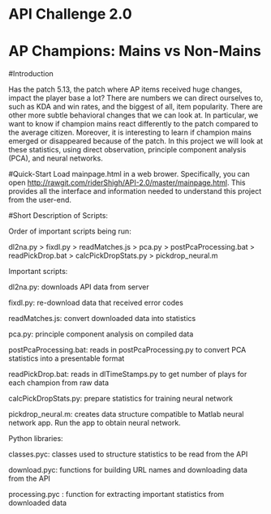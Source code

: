 # API Challenge 2.0
# AP Champions: Mains vs Non-Mains 

#Introduction

Has the patch 5.13, the patch where AP items received huge changes, impact the player base a lot? There are numbers we can direct ourselves to, such as KDA and win rates, and the biggest of all, item popularity.
There are other more subtle behavioral changes that we can look at. In particular, we want to know if champion mains react differently to the patch compared to the average citizen.
Moreover, it is interesting to learn if champion mains emerged or disappeared because of the patch. In this project we will look at these statistics, using direct observation, principle component analysis (PCA), and neural networks.

#Quick-Start
Load mainpage.html in a web brower. Specifically, you can open http://rawgit.com/riderShigh/API-2.0/master/mainpage.html. This provides all the interface and information needed to understand this project from the user-end.

#Short Description of Scripts:

Order of important scripts being run: 

dl2na.py > fixdl.py > readMatches.js > pca.py > postPcaProcessing.bat > readPickDrop.bat > calcPickDropStats.py > pickdrop_neural.m

Important scripts:

dl2na.py: downloads API data from server

fixdl.py: re-download data that received error codes

readMatches.js: convert downloaded data into statistics

pca.py: principle component analysis on compiled data

postPcaProcessing.bat: reads in postPcaProcessing.py to convert PCA statistics into a presentable format

readPickDrop.bat: reads in dlTimeStamps.py to get number of plays for each champion from raw data

calcPickDropStats.py: prepare statistics for training neural network

pickdrop_neural.m: creates data structure compatible to Matlab neural network app. Run the app to obtain neural network.


Python libraries:

classes.pyc: classes used to structure statistics to be read from the API

download.pyc: functions for building URL names and downloading data from the API 

processing.pyc : function for extracting important statistics from downloaded data